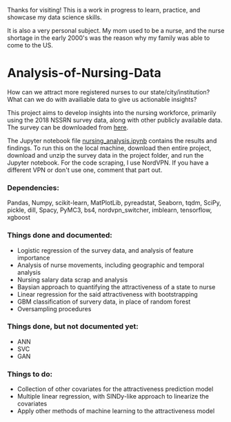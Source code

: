 Thanks for visiting! This is a work in progress to learn, practice, and showcase my data science skills.

It is also a very personal subject. My mom used to be a nurse, and the nurse shortage in the early 2000's was the reason why my family was able to come to the US.


# Analysis-of-Nursing-Data

How can we attract more registered nurses to our state/city/institution? What can we do with availiable data to give us actionable insights?

This project aims to develop insights into the nursing workforce, primarily using the 2018 NSSRN survey data, along with other publicly available data. The survey can be downloaded from [here](https://data.hrsa.gov/DataDownload/NSSRN/GeneralPUF18/NSSRN2018_SAS_encoded_package.zip).

The Jupyter notebook file [nursing_analysis.ipynb](https://github.com/tk0802kim/Analysis-of-Nursing-Data/blob/master/nursing_analysis.ipynb) contains the results and findings. To run this on the local machine, download then entire project, download and unzip the survey data in the project folder, and run the Jupyter notebook. For the code scraping, I use NordVPN. If you have a different VPN or don't use one, comment that part out.


### Dependencies:
  Pandas, Numpy, scikit-learn, MatPlotLib, pyreadstat, Seaborn, tqdm, SciPy, pickle, dill, Spacy, PyMC3, bs4, nordvpn_switcher, imblearn, tensorflow, xgboost

### Things done and documented:

- Logistic regression of the survey data, and analysis of feature importance
- Analysis of nurse movements, including geographic and temporal analysis
- Nursing salary data scrap and analysis
- Baysian approach to quantifying the attractiveness of a state to nurse
- Linear regression for the said attractiveness with bootstrapping
- GBM classification of survery data, in place of random forest
- Oversampling procedures

### Things done, but not documented yet:
- ANN
- SVC
- GAN

### Things to do:
- Collection of other covariates for the attractiveness prediction model
- Multiple linear regression, with SINDy-like approach to linearize the covariates
- Apply other methods of machine learning to the attractiveness model
